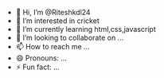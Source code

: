 - 👋 Hi, I’m @Riteshkdl24
- 👀 I’m interested in cricket
- 🌱 I’m currently learning html,css,javascript
- 💞️ I’m looking to collaborate on ...
- 📫 How to reach me ...
- 😄 Pronouns: ...
- ⚡ Fun fact: ...

<!---
Riteshkdl24/Riteshkdl24 is a ✨ special ✨ repository because its `README.md` (this file) appears on your GitHub profile.
You can click the Preview link to take a look at your changes.
--->
